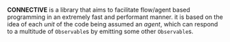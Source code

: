 

**CONNECTIVE** is a library that aims to facilitate flow/agent based programming in an extremely fast and performant manner.  it is based on the idea of each _unit_ of the code being assumed an _agent_, which can respond to a multitude of `Observable`s by emitting some other `Observable`s.
